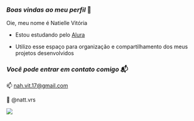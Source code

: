 ### _Boas vindas ao meu perfil_ 💙

  Oie, meu nome é Natielle Vitória

- Estou estudando pelo [Alura](https://www.alura.com.br)

- Utilizo esse espaço para organização e compartilhamento dos meus projetos desenvolvidos 


### _Você pode entrar em contato comigo_ 📬

📫 nah.vit.17@gmail.com

📱  @natt.vrs 


![](https://media1.tenor.com/m/hcY6CN5Jf_EAAAAC/vai-corinthians-timao.gif)

